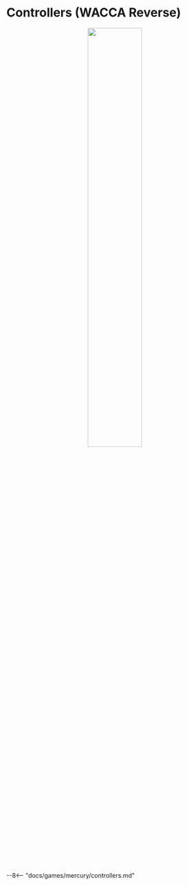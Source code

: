 # Controllers (WACCA Reverse)
<div style="text-align: center;">
    <img src="/img/wacca/waccareverse.png" width="50%">
</div>

--8<-- "docs/games/mercury/controllers.md"